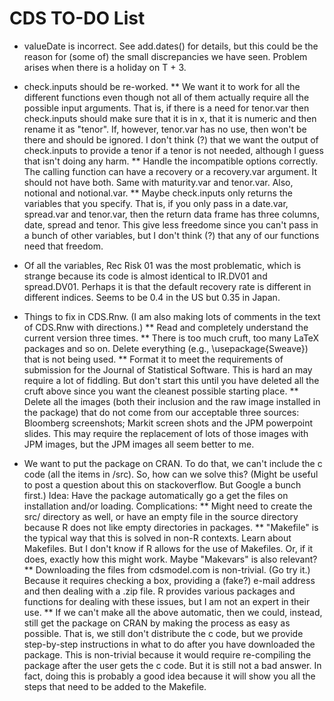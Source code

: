 CDS TO-DO List
========================================================
* valueDate is incorrect. See add.dates() for details, but this could be the reason for (some of) the small discrepancies we have seen. Problem arises when there is a holiday on T + 3.

* check.inputs should be re-worked. 
** We want it to work for all the different functions even though not all of them actually require all the possible input arguments. That is, if there is a need for tenor.var then check.inputs should make sure that it is in x, that it is numeric and then rename it as "tenor". If, however, tenor.var has no use, then won't be there and should be ignored. I don't think (?) that we want the output of check.inputs to provide a tenor if a tenor is not needed, although I guess that isn't doing any harm.
** Handle the incompatible options correctly. The calling function can have a recovery or a recovery.var argument. It should not have both. Same with maturity.var and tenor.var. Also, notional and notional.var.
** Maybe check.inputs only returns the variables that you specify. That is, if you only pass in a date.var, spread.var and tenor.var, then the return data frame has three columns, date, spread and tenor. This give less freedome since you can't pass in a bunch of other variables, but I don't think (?) that any of our functions need that freedom.

* Of all the variables, Rec Risk 01 was the most problematic, which is strange because its code is almost identical to IR.DV01 and spread.DV01. Perhaps it is that the default recovery rate is different in different indices. Seems to be 0.4 in the US but 0.35 in Japan.

* Things to fix in CDS.Rnw. (I am also making lots of comments in the text of CDS.Rnw with directions.)
** Read and completely understand the current version three times.
** There is too much cruft, too many LaTeX packages and so on. Delete everything (e.g., \usepackage{Sweave}) that is not being used.
** Format it to meet the requirements of submission for the Journal of Statistical Software. This is hard an may require a lot of fiddling. But don't start this until you have deleted all the cruft above since you want the cleanest possible starting place.
** Delete all the images (both their inclusion and the raw image installed in the package) that do not come from our acceptable three sources: Bloomberg screenshots; Markit screen shots and the JPM powerpoint slides. This may require the replacement of lots of those images with JPM images, but the JPM images all seem better to me.


* We want to put the package on CRAN. To do that, we can't include the c code (all the items in /src). So, how can we solve this? (Might be useful to post a question about this on stackoverflow. But Google a bunch first.) Idea: Have the package automatically go a get the files on installation and/or loading. Complications:
** Might need to create the src/ directory as well, or have an empty file in the source directory because R does not like empty directories in packages.
** "Makefile" is the typical way that this is solved in non-R contexts. Learn about Makefiles. But I don't know if R allows for the use of Makefiles. Or, if it does, exactly how this might work. Maybe "Makevars" is also relevant?
** Downloading the files from cdsmodel.com is non-trivial. (Go try it.) Because it requires checking a box, providing a (fake?) e-mail address and then dealing with a .zip file. R provides various packages and functions for dealing with these issues, but I am not an expert in their use.
** If we can't make all the above automatic, then we could, instead, still get the package on CRAN by making the process as easy as possible. That is, we still don't distribute the c code, but we provide step-by-step instructions in what to do after you have downloaded the package. This is non-trivial because it would require re-compiling the package after the user gets the c code. But it is still not a bad answer. In fact, doing this is probably a good idea because it will show you all the steps that need to be added to the Makefile.




